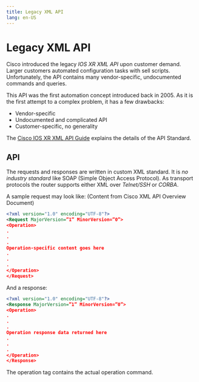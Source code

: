 ```yaml
---
title: Legacy XML API
lang: en-US
---
```


# Legacy XML API

Cisco introduced the legacy  *IOS XR XML API* upon customer demand. Larger customers automated configuration tasks with sell scripts. Unfortunately, the API contains many vendor-specific, undocumented commands and queries.

This API was the first automation concept introduced back in 2005. As it is the first attempt to a complex problem, it has a few drawbacks:

* Vendor-specific
* Undocumented and complicated API
* Customer-specific, no generality

The [Cisco IOS XR XML API Guide](/guides/XRXMLAPIGuide.pdf) explains the details of the API Standard.

## API

The requests and responses are written in custom XML standard. It is *no industry standard* like SOAP (Simple Object Access Protocol). As transport protocols the router supports either XML over *Telnet/SSH* or *CORBA*. 

A sample request may look like: (Content from Cisco XML API Overview Document)

```xml
<?xml version="1.0" encoding="UTF-8"?>
<Request MajorVersion=”1” MinorVersion=”0”>
<Operation>
.
.
.
Operation-specific content goes here
.
.
.
</Operation>
</Request>
```

And a response:

```xml
<?xml version="1.0" encoding="UTF-8"?>
<Response MajorVersion=”1” MinorVersion=”0”>
<Operation>
.
.
.
Operation response data returned here
.
.
.
</Operation>
</Response>
```

The operation tag contains the actual operation command.